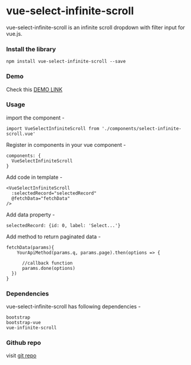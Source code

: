 # vue-select-infinite-scroll
vue-select-infinite-scroll is an infinite scroll dropdown with filter input for vue.js.

### Install the library
```
npm install vue-select-infinite-scroll --save
```
### Demo
Check this <a href="http://vueinfinitescroll.clickvalley.in" target="_blank">DEMO LINK</a>

### Usage

import the component -

```
import VueSelectInfiniteScroll from './components/select-infinite-scroll.vue'
```
Register in components in your vue component -

```
components: {
  VueSelectInfiniteScroll
}
```

Add code in template -

```
<VueSelectInfiniteScroll
  :selectedRecord="selectedRecord"
  @fetchData="fetchData"
/>
```

Add data property -

```
selectedRecord: {id: 0, label: 'Select...'}
```

Add method to return paginated data -

```
fetchData(params){
    YourApiMethod(params.q, params.page).then(options => {

      //callback function
      params.done(options)
  })
}
```

### Dependencies
vue-select-infinite-scroll has following dependencies -
```
bootstrap
bootstrap-vue
vue-infinite-scroll
```

### Github repo
visit <a href="https://github.com/naveenraina/VueSelectInfiniteScroll" target="_blank">git repo</a>